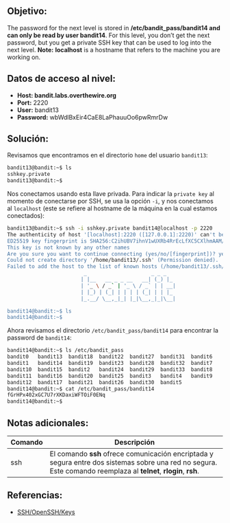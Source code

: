 ## Objetivo:
The password for the next level is stored in **/etc/bandit_pass/bandit14 and can only be read by user bandit14**. For this level, you don’t get the next password, but you get a private SSH key that can be used to log into the next level. **Note:** **localhost** is a hostname that refers to the machine you are working on.

## Datos de acceso al nivel:
- **Host: bandit.labs.overthewire.org** 
- **Port:** 2220
- **User:** bandit13
- **Password:** wbWdlBxEir4CaE8LaPhauuOo6pwRmrDw

## Solución:
Revisamos que encontramos en el directorio `home` del usuario `bandit13`:

```bash
bandit13@bandit:~$ ls
sshkey.private
bandit13@bandit:~$
```

Nos conectamos usando esta llave privada. Para indicar la `private key` al momento de conectarse por SSH, se usa la opción `-i`, y nos conectamos al `localhost` (este se refiere al hostname de la máquina en la cual estamos conectados):

```bash
bandit13@bandit:~$ ssh -i sshkey.private bandit14@localhost -p 2220
The authenticity of host '[localhost]:2220 ([127.0.0.1]:2220)' can't be established.
ED25519 key fingerprint is SHA256:C2ihUBV7ihnV1wUXRb4RrEcLfXC5CXlhmAAM/urerLY.
This key is not known by any other names
Are you sure you want to continue connecting (yes/no/[fingerprint])? yes
Could not create directory '/home/bandit13/.ssh' (Permission denied).
Failed to add the host to the list of known hosts (/home/bandit13/.ssh/known_hosts).
                         _                     _ _ _
                        | |__   __ _ _ __   __| (_) |_
                        | '_ \ / _` | '_ \ / _` | | __|
                        | |_) | (_| | | | | (_| | | |_
                        |_.__/ \__,_|_| |_|\__,_|_|\__|

bandit14@bandit:~$ ls
bandit14@bandit:~$
```

Ahora revisamos el directorio `/etc/bandit_pass/bandit14` para encontrar la password de `bandit14`:

```bash
bandit14@bandit:~$ ls /etc/bandit_pass
bandit0   bandit13  bandit18  bandit22  bandit27  bandit31  bandit6
bandit1   bandit14  bandit19  bandit23  bandit28  bandit32  bandit7
bandit10  bandit15  bandit2   bandit24  bandit29  bandit33  bandit8
bandit11  bandit16  bandit20  bandit25  bandit3   bandit4   bandit9
bandit12  bandit17  bandit21  bandit26  bandit30  bandit5
bandit14@bandit:~$ cat /etc/bandit_pass/bandit14
fGrHPx402xGC7U7rXKDaxiWFTOiF0ENq
bandit14@bandit:~$
```

## Notas adicionales:

| Comando | Descripción |
| --- | --- |
| ssh | El comando **ssh** ofrece comunicación encriptada y segura entre dos sistemas sobre una red no segura. Este comando reemplaza al **telnet**, **rlogin**, **rsh**. |

## Referencias:
- [SSH/OpenSSH/Keys](https://help.ubuntu.com/community/SSH/OpenSSH/Keys)